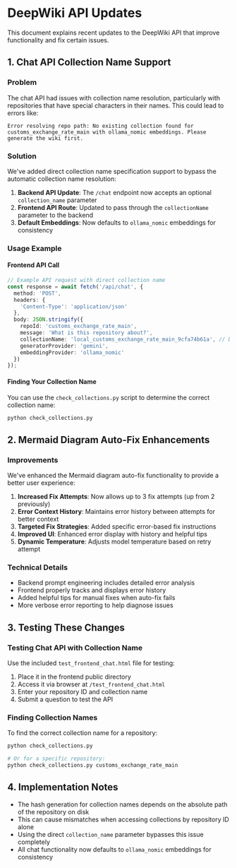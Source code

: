 # DeepWiki API Updates

This document explains recent updates to the DeepWiki API that improve functionality and fix certain issues.

## 1. Chat API Collection Name Support

### Problem
The chat API had issues with collection name resolution, particularly with repositories that have special characters in their names. This could lead to errors like:

```
Error resolving repo path: No existing collection found for customs_exchange_rate_main with ollama_nomic embeddings. Please generate the wiki first.
```

### Solution
We've added direct collection name specification support to bypass the automatic collection name resolution:

1. **Backend API Update**: The `/chat` endpoint now accepts an optional `collection_name` parameter
2. **Frontend API Route**: Updated to pass through the `collectionName` parameter to the backend
3. **Default Embeddings**: Now defaults to `ollama_nomic` embeddings for consistency

### Usage Example

#### Frontend API Call
```typescript
// Example API request with direct collection name
const response = await fetch('/api/chat', {
  method: 'POST',
  headers: {
    'Content-Type': 'application/json'
  },
  body: JSON.stringify({
    repoId: 'customs_exchange_rate_main',
    message: 'What is this repository about?',
    collectionName: 'local_customs_exchange_rate_main_9cfa74b61a', // Direct collection name
    generatorProvider: 'gemini',
    embeddingProvider: 'ollama_nomic'
  })
});
```

#### Finding Your Collection Name
You can use the `check_collections.py` script to determine the correct collection name:

```bash
python check_collections.py
```

## 2. Mermaid Diagram Auto-Fix Enhancements

### Improvements
We've enhanced the Mermaid diagram auto-fix functionality to provide a better user experience:

1. **Increased Fix Attempts**: Now allows up to 3 fix attempts (up from 2 previously)
2. **Error Context History**: Maintains error history between attempts for better context
3. **Targeted Fix Strategies**: Added specific error-based fix instructions
4. **Improved UI**: Enhanced error display with history and helpful tips
5. **Dynamic Temperature**: Adjusts model temperature based on retry attempt

### Technical Details

- Backend prompt engineering includes detailed error analysis
- Frontend properly tracks and displays error history
- Added helpful tips for manual fixes when auto-fix fails
- More verbose error reporting to help diagnose issues

## 3. Testing These Changes

### Testing Chat API with Collection Name

Use the included `test_frontend_chat.html` file for testing:
1. Place it in the frontend public directory
2. Access it via browser at `/test_frontend_chat.html`
3. Enter your repository ID and collection name
4. Submit a question to test the API

### Finding Collection Names

To find the correct collection name for a repository:

```bash
python check_collections.py

# Or for a specific repository:
python check_collections.py customs_exchange_rate_main
```

## 4. Implementation Notes

- The hash generation for collection names depends on the absolute path of the repository on disk
- This can cause mismatches when accessing collections by repository ID alone
- Using the direct `collection_name` parameter bypasses this issue completely
- All chat functionality now defaults to `ollama_nomic` embeddings for consistency 
